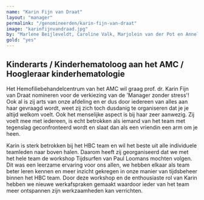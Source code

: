 ```yaml
---
name: "Karin Fijn van Draat"
layout: "manager"
permalink: "/genomineerden/karin-fijn-van-draat"
image: "karinfijnvandraad.jpg"
by: "Marlene Beijleveldt, Caroline Valk, Marjolein van der Pot en Annelies Bentvelsen"
gold: "yes"
---
```

## Kinderarts / Kinderhematoloog aan het AMC / Hoogleraar kinderhematologie
Het Hemofiliebehandelcentrum van het AMC wil graag prof. dr. Karin Fijn van Draat nomineren voor de verkiezing van de 'Manager zonder stress'!
Ook al is zij arts van onze afdeling en er dus door iedereen van alles aan haar gevraagd wordt, weet zij zich toch dusdanig te organiseren dat je je altijd welkom voelt. Ook het menselijke aspect is bij haar zeer aanwezig. Zij voelt mee met iedereen, is echt betrokken als iemand van het team met tegenslag geconfronteerd wordt en slaat dan als een vriendin een arm om je heen.

Karin is sterk betrokken bij het HBC team en wil het beste uit alle individuele teamleden naar boven halen. Daarom heeft zij georganiseerd dat we met het hele team de workshop Tijdsurfen van Paul Loomans mochten volgen. Dit was een leerzame ervaring voor ons allen, we hebben elkaar als team beter leren kennen en meer inzicht gekregen in onze manier van tijdsbeheer binnen het HBC team. Door deze workshop en de enthousiaste rol van Karin hebben we nieuwe werkafspraken gemaakt waardoor ieder van het team meer ontspannen zijn werkzaamheden kan verrichten.
